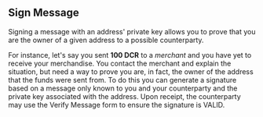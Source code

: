 ## Sign Message

Signing a message with an address' private key allows you to prove that you are the owner of a given address to a possible counterparty.

For instance, let's say you sent **100 DCR** to a _merchant_ and you have yet to receive your merchandise.  You contact the merchant and explain the situation, but need a way to prove you are, in fact, the owner of the address that the funds were sent from.  To do this you can generate a signature based on a message only known to you and your counterparty and the private key associated with the address.  Upon receipt, the counterparty may use the Verify Message form to ensure the signature is VALID.
